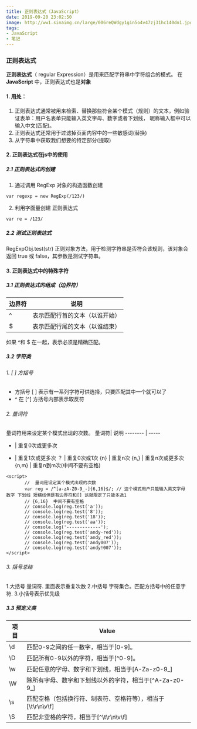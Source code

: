 ```yaml
---
title: 正则表达式（JavaScript）
date: 2019-09-20 23:02:50
image: http://ww1.sinaimg.cn/large/006reQWdgy1gin5o4v47zj31hc140dn1.jpg
tags:
- JavaScript
- 笔记
---
```

### 正则表达式
**正则表达式**（ regular Expression）是用来匹配字符串中字符组合的模式。
在 **JavaScript** 中，正则表达式也是**对象**

#### 1. 用处：
1. 正则表达式通常被用来检索、替换那些符合某个模式（规则）的文本，例如验证表单：用户名表单只能输入英文字母、数字或者下划线， 昵称输入框中可以输入中文(匹配)。
2. 正则表达式还常用于过滤掉页面内容中的一些敏感词(替换)
3. 从字符串中获取我们想要的特定部分(提取)
#### 2. 正则表达式在js中的使用
##### 2.1 正则表达式的创建
1. 通过调用 RegExp 对象的构造函数创建    
```
var regexp = new RegExp(/123/)
```
2. 利用字面量创建 正则表达式
```
var re = /123/
```
##### 2.2 测试正则表达式
RegExpObj.test(str) 正则对象方法，用于检测字符串是否符合该规则，该对象会返回 true 或 false，其参数是测试字符串。
#### 3. 正则表达式中的特殊字符
##### 3.1 正则表达式的组成（边界符）
边界符     | 说明
-------- | -----
^  | 表示匹配行首的文本（以谁开始）
$  | 表示匹配行尾的文本（以谁结束）
如果 ^和 $ 在一起，表示必须是精确匹配。
##### 3.2 字符类
###### 1. [ ] 方括号
-  方括号 [ ] 表示有一系列字符可供选择，只要匹配其中一个就可以了
- ^ 在 [^] 方括号内部表示取反符
###### 2. 量词符
量词符用来设定某个模式出现的次数。
量词符| 说明
-------- | -----
*  | 重复0次或更多次
+  | 重复1次或更多次
？  | 重复0次或1次
{n}  | 重复n次
{n,}  | 重复n次或更多次
{n,m}  | 重复n到m次(中间不要有空格)
 ```
<script>
        //  量词是设定某个模式出现的次数
        var reg = /^[a-zA-Z0-9_-]{6,16}$/; // 这个模式用户只能输入英文字母 数字 下划线 短横线但是有边界符和[] 这就限定了只能多选1
        // {6,16}  中间不要有空格
        // console.log(reg.test('a'));
        // console.log(reg.test('8'));
        // console.log(reg.test('18'));
        // console.log(reg.test('aa'));
        // console.log('-------------');
        // console.log(reg.test('andy-red'));
        // console.log(reg.test('andy_red'));
        // console.log(reg.test('andy007'));
        // console.log(reg.test('andy!007'));
</script>
```
###### 3. 括号总结
1.大括号  量词符.  里面表示重复次数
2.中括号 字符集合。匹配方括号中的任意字符. 
3.小括号表示优先级
##### 3.3 预定义类
项目     | Value
-------- | -----
\d  | 匹配0-9之间的任一数字，相当于[0-9]。
\D  | 匹配所有0-9以外的字符，相当于[^0-9]。
\w  | 匹配任意的字母、数字和下划线，相当于[A-Za-z0-9_]
\W  | 除所有字母、数字和下划线以外的字符，相当于[^A-Za-z0-9_]
\s  | 匹配空格（包括换行符、制表符、空格符等），相当于[\t\r\n\v\f]
\S  | 匹配非空格的字符，相当于[^\t\r\n\v\f]

